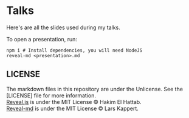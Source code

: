 # Talks

Here's are all the slides used during my talks.

To open a presentation, run:

    npm i # Install dependencies, you will need NodeJS
    reveal-md <presentation>.md

## LICENSE

The markdown files in this repository are under the Unlicense. See the
[LICENSE] file for more information.  
[Reveal.js] is under the MIT License © Hakim El Hattab.  
[Reveal-md] is under the MIT License © Lars Kappert.

[Reveal.js]: https://github.com/pldiiw/reveal.js
[Reveal-md]: https://github.com/webpro/reveal-md
